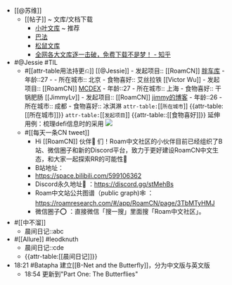 - [[@苏维]]
    - [[帖子]] ~ 文库/文档下载
        - [小叶文库](https://www.lanzoux.com/iSOaPgbxola) ~ 推荐
        - [巴法](http://www.blpack.com/)
        - [松鼠文库](http://wk.superlgr.com/)
        - [全网各大文库逐一击破，免费下载不是梦！ - 知乎](https://zhuanlan.zhihu.com/p/44833964)
- #@Jessie #TIL
    - #[[attr-table用法持更⎌]]
        [[@Jessie]]
            - 发起项目:: [[RoamCN]] 
[胖车库](fat-garage.com)
            - 年龄::27
                - 
            - 所在城市:: 北京
            - 食物喜好:: 艾丝拉铁
        [[Victor Wu]]
            - 发起项目:: [[RoamCN]]
[MCDEX](https://mcdex.io/)
            - 年龄::27
            - 所在城市:: 上海
            - 食物喜好:: 干锅肥肠
        [[JimmyLv]]
            - 发起项目:: [[RoamCN]] 
[jimmy的博客](https://blog.jimmylv.info/)
            - 年龄::26
            - 所在城市:: 成都
            - 食物喜好:: 冰淇淋
        `attr-table:`[[`所在城市`]]
        {{attr-table:[[所在城市]]}}
        `attr-table:`[[`发起项目`]]
        {{attr-table::[[食物喜好]]}}
        延伸用例：梳理defi信息时的采用
        ![](https://firebasestorage.googleapis.com/v0/b/firescript-577a2.appspot.com/o/imgs%2Fapp%2FRoamCN%2F2lj4MGllk4.png?alt=media&token=b869f900-0e8e-4841-b210-06313d522b20)
    - #[[每天一条CN tweet]]
        - Hi [[RoamCN]] 伙伴👬 们！Roam中文社区的小伙伴目前已经组织了B站、微信圈子和新的Discord平台，致力于更好建设RoamCN中文生态，和大家一起探索RR的可能性🚀
        - B站地址：
        - https://space.bilibili.com/599106362
        - Discord永久地址🤗 ：https://discord.gg/stMehBs
        - Roam中文站公共图谱（public graph)🕸️ ：https://roamresearch.com/#/app/RoamCN/page/3TbMTyHMJ
        - 微信圈子⭕️ ：直接微信「搜一搜」里面搜「Roam中文社区」。
- #[[中不溜]] 
    - 晨间日记::abc
- #[[Allure]] #leodknuth 
    - 晨间日记::cde
    - {{attr-table:[[晨间日记]]}}
- 18:21 #Batapha 建立[[B-Net and the Butterfly]]，分为中文版与英文版
    - 18:54 更新到"Part One: The Butterflies"
